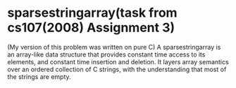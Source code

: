 # sparsestringarray(task from cs107(2008) Assignment 3)


(My version of this problem was written on pure C)
A sparsestringarray is an array-like data structure that provides constant time access to its
elements, and constant time insertion and deletion. It layers array semantics over an
ordered collection of C strings, with the understanding that most of the strings are empty.
